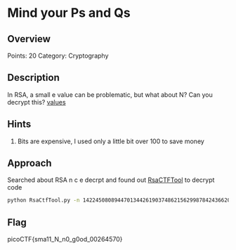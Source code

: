 # Mind your Ps and Qs

## Overview

Points: 20
Category: Cryptography

## Description

In RSA, a small e value can be problematic, but what about N? Can you decrypt this? [values](https://mercury.picoctf.net/static/12d820e355a7775a2c9129b2622a7eb6/values)

## Hints

1. Bits are expensive, I used only a little bit over 100 to save money


## Approach

Searched about RSA n c e decrpt and found out  [RsaCTFTool](https://github.com/Ganapati/RsaCtfTool) to decrypt code

```bash
python RsaCtfTool.py -n 1422450808944701344261903748621562998784243662042303391362692043823716783771691667 -e 65537 --uncipher 843044897663847841476319711639772861390329326681532977209935413827620909782846667
```

## Flag

picoCTF{sma11_N_n0_g0od_00264570}
